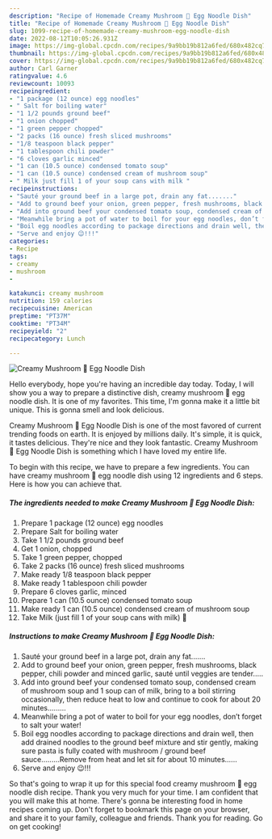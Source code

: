 ```yaml
---
description: "Recipe of Homemade Creamy Mushroom 🍄 Egg Noodle Dish"
title: "Recipe of Homemade Creamy Mushroom 🍄 Egg Noodle Dish"
slug: 1099-recipe-of-homemade-creamy-mushroom-egg-noodle-dish
date: 2022-08-12T10:05:26.931Z
image: https://img-global.cpcdn.com/recipes/9a9bb19b812a6fed/680x482cq70/creamy-mushroom-egg-noodle-dish-recipe-main-photo.jpg
thumbnail: https://img-global.cpcdn.com/recipes/9a9bb19b812a6fed/680x482cq70/creamy-mushroom-egg-noodle-dish-recipe-main-photo.jpg
cover: https://img-global.cpcdn.com/recipes/9a9bb19b812a6fed/680x482cq70/creamy-mushroom-egg-noodle-dish-recipe-main-photo.jpg
author: Carl Garner
ratingvalue: 4.6
reviewcount: 10093
recipeingredient:
- "1 package (12 ounce) egg noodles"
- " Salt for boiling water"
- "1 1/2 pounds ground beef"
- "1 onion chopped"
- "1 green pepper chopped"
- "2 packs (16 ounce) fresh sliced mushrooms"
- "1/8 teaspoon black pepper"
- "1 tablespoon chili powder"
- "6 cloves garlic minced"
- "1 can (10.5 ounce) condensed tomato soup"
- "1 can (10.5 ounce) condensed cream of mushroom soup"
- " Milk just fill 1 of your soup cans with milk "
recipeinstructions:
- "Sauté your ground beef in a large pot, drain any fat......."
- "Add to ground beef your onion, green pepper, fresh mushrooms, black pepper, chili powder and minced garlic, sauté until veggies are tender....."
- "Add into ground beef your condensed tomato soup, condensed cream of mushroom soup and 1 soup can of milk, bring to a boil stirring occasionally, then reduce heat to low and continue to cook for about 20 minutes........."
- "Meanwhile bring a pot of water to boil for your egg noodles, don’t forget to salt your water!"
- "Boil egg noodles according to package directions and drain well, then add drained noodles to the ground beef mixture and stir gently, making sure pasta is fully coated with mushroom / ground beef sauce.........Remove from heat and let sit for about 10 minutes......"
- "Serve and enjoy 😉!!!"
categories:
- Recipe
tags:
- creamy
- mushroom
- 

katakunci: creamy mushroom  
nutrition: 159 calories
recipecuisine: American
preptime: "PT37M"
cooktime: "PT34M"
recipeyield: "2"
recipecategory: Lunch

---
```



![Creamy Mushroom 🍄 Egg Noodle Dish](https://img-global.cpcdn.com/recipes/9a9bb19b812a6fed/680x482cq70/creamy-mushroom-egg-noodle-dish-recipe-main-photo.jpg)

Hello everybody, hope you're having an incredible day today. Today, I will show you a way to prepare a distinctive dish, creamy mushroom 🍄 egg noodle dish. It is one of my favorites. This time, I'm gonna make it a little bit unique. This is gonna smell and look delicious.



Creamy Mushroom 🍄 Egg Noodle Dish is one of the most favored of current trending foods on earth. It is enjoyed by millions daily. It's simple, it is quick, it tastes delicious. They're nice and they look fantastic. Creamy Mushroom 🍄 Egg Noodle Dish is something which I have loved my entire life.


To begin with this recipe, we have to prepare a few ingredients. You can have creamy mushroom 🍄 egg noodle dish using 12 ingredients and 6 steps. Here is how you can achieve that.

<!--inarticleads1-->

##### The ingredients needed to make Creamy Mushroom 🍄 Egg Noodle Dish:

1. Prepare 1 package (12 ounce) egg noodles
1. Prepare  Salt for boiling water
1. Take 1 1/2 pounds ground beef
1. Get 1 onion, chopped
1. Take 1 green pepper, chopped
1. Take 2 packs (16 ounce) fresh sliced mushrooms
1. Make ready 1/8 teaspoon black pepper
1. Make ready 1 tablespoon chili powder
1. Prepare 6 cloves garlic, minced
1. Prepare 1 can (10.5 ounce) condensed tomato soup
1. Make ready 1 can (10.5 ounce) condensed cream of mushroom soup
1. Take  Milk (just fill 1 of your soup cans with milk) 🙂




<!--inarticleads2-->

##### Instructions to make Creamy Mushroom 🍄 Egg Noodle Dish:

1. Sauté your ground beef in a large pot, drain any fat.......
1. Add to ground beef your onion, green pepper, fresh mushrooms, black pepper, chili powder and minced garlic, sauté until veggies are tender.....
1. Add into ground beef your condensed tomato soup, condensed cream of mushroom soup and 1 soup can of milk, bring to a boil stirring occasionally, then reduce heat to low and continue to cook for about 20 minutes.........
1. Meanwhile bring a pot of water to boil for your egg noodles, don’t forget to salt your water!
1. Boil egg noodles according to package directions and drain well, then add drained noodles to the ground beef mixture and stir gently, making sure pasta is fully coated with mushroom / ground beef sauce.........Remove from heat and let sit for about 10 minutes......
1. Serve and enjoy 😉!!!




So that's going to wrap it up for this special food creamy mushroom 🍄 egg noodle dish recipe. Thank you very much for your time. I am confident that you will make this at home. There's gonna be interesting food in home recipes coming up. Don't forget to bookmark this page on your browser, and share it to your family, colleague and friends. Thank you for reading. Go on get cooking!

